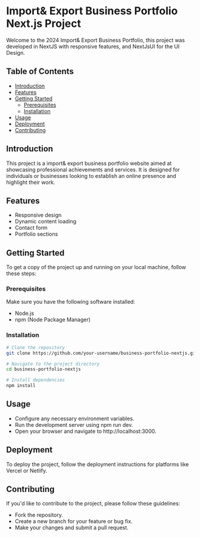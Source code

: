 # Import& Export Business Portfolio Next.js Project

Welcome to the 2024 Import& Export Business Portfolio, this project was developed in NextJS with responsive features, and NextJsUI for the UI Design.

## Table of Contents
- [Introduction](#introduction)
- [Features](#features)
- [Getting Started](#getting-started)
  - [Prerequisites](#prerequisites)
  - [Installation](#installation)
- [Usage](#usage)
- [Deployment](#deployment)
- [Contributing](#contributing)

## Introduction
This project is a import& export business portfolio website aimed at showcasing professional achievements and services. It is designed for individuals or businesses looking to establish an online presence and highlight their work.

## Features
- Responsive design
- Dynamic content loading
- Contact form
- Portfolio sections

## Getting Started
To get a copy of the project up and running on your local machine, follow these steps:

### Prerequisites
Make sure you have the following software installed:
- Node.js
- npm (Node Package Manager)


### Installation
```bash
# Clone the repository
git clone https://github.com/your-username/business-portfolio-nextjs.git

# Navigate to the project directory
cd business-portfolio-nextjs

# Install dependencies
npm install
```

## Usage
- Configure any necessary environment variables.
- Run the development server using npm run dev.
- Open your browser and navigate to http://localhost:3000.

## Deployment
To deploy the project, follow the deployment instructions for platforms like Vercel or Netlify.

## Contributing
If you'd like to contribute to the project, please follow these guidelines:
- Fork the repository.
- Create a new branch for your feature or bug fix.
- Make your changes and submit a pull request.



